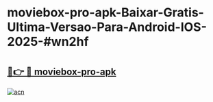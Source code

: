 # moviebox-pro-apk-Baixar-Gratis-Ultima-Versao-Para-Android-IOS-2025-#wn2hf

# <h2><a href="https://ainizakaria.my?title=moviebox-pro-apk&ref=22M">🔗👉 🔴 moviebox-pro-apk</a></h2>

[![acn](https://github.com/user-attachments/assets/0f9c940e-d8b0-45ae-aac7-cd30a18b3e1c)](https://ainizakaria.my?title=moviebox-pro-apk&ref=22M)


